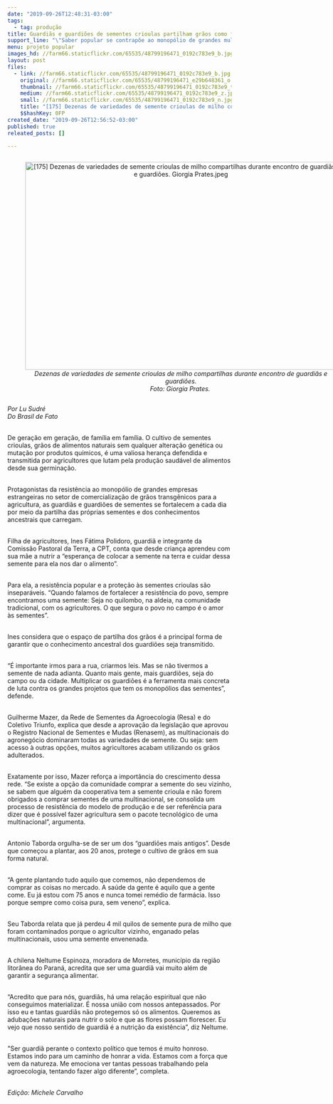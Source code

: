 ```yaml
---
date: "2019-09-26T12:48:31-03:00"
tags:
  - tag: produção
title: Guardiãs e guardiões de sementes crioulas partilham grãos como forma de resistência
support_line: "\"Saber popular se contrapõe ao monopólio de grandes multinacionais\", afirma produtor"
menu: projeto popular
images_hd: //farm66.staticflickr.com/65535/48799196471_0192c783e9_b.jpg
layout: post
files:
  - link: //farm66.staticflickr.com/65535/48799196471_0192c783e9_b.jpg
    original: //farm66.staticflickr.com/65535/48799196471_e29b648361_o.jpg
    thumbnail: //farm66.staticflickr.com/65535/48799196471_0192c783e9_t.jpg
    medium: //farm66.staticflickr.com/65535/48799196471_0192c783e9_z.jpg
    small: //farm66.staticflickr.com/65535/48799196471_0192c783e9_n.jpg
    title: "[175] Dezenas de variedades de semente crioulas de milho compartilhas durante encontro de guardiãs e guardiões. Giorgia Prates.jpeg"
    $$hashKey: 0FP
created_date: "2019-09-26T12:56:52-03:00"
published: true
releated_posts: []

---
```

<div style="text-align:center">
<figure class="image" style="display:inline-block"><img alt="[175] Dezenas de variedades de semente crioulas de milho compartilhas durante encontro de guardiãs e guardiões. Giorgia Prates.jpeg" height="467" src="//farm66.staticflickr.com/65535/48799196471_0192c783e9_b.jpg" width="700" />
<figcaption><em>Dezenas de variedades de semente crioulas de milho compartilhas durante encontro de guardi&atilde;s e guardi&otilde;es.<br />
Foto: Giorgia Prates.&nbsp;</em></figcaption>
</figure>
</div>

<p><em>Por Lu Sudr&eacute;<br />
Do Brasil de Fato</em></p>

<p><br />
De gera&ccedil;&atilde;o em gera&ccedil;&atilde;o, de fam&iacute;lia em fam&iacute;lia. O cultivo de sementes crioulas, gr&atilde;os de alimentos naturais sem qualquer altera&ccedil;&atilde;o gen&eacute;tica ou muta&ccedil;&atilde;o por produtos qu&iacute;micos, &eacute; uma valiosa heran&ccedil;a defendida e transmitida por agricultores que lutam pela produ&ccedil;&atilde;o saud&aacute;vel de alimentos desde sua germina&ccedil;&atilde;o.<br />
&nbsp;</p>

<p>Protagonistas da resist&ecirc;ncia ao monop&oacute;lio de grandes empresas estrangeiras no setor de comercializa&ccedil;&atilde;o de gr&atilde;os transg&ecirc;nicos para a agricultura, as guardi&atilde;s e guardi&otilde;es de sementes se fortalecem a cada dia por meio da partilha das pr&oacute;prias sementes e dos conhecimentos ancestrais que carregam.<br />
&nbsp;</p>

<p>Filha de agricultores, Ines F&aacute;tima Polidoro, guardi&atilde; e integrante da Comiss&atilde;o Pastoral da Terra, a CPT, conta que desde crian&ccedil;a aprendeu com sua m&atilde;e a nutrir a &ldquo;esperan&ccedil;a de colocar a semente na terra e cuidar dessa semente para ela nos dar o alimento&rdquo;.<br />
&nbsp;</p>

<p>Para ela, a resist&ecirc;ncia popular e a prote&ccedil;&atilde;o &agrave;s sementes crioulas s&atilde;o insepar&aacute;veis. &ldquo;Quando falamos de fortalecer a resist&ecirc;ncia do povo, sempre encontramos uma semente: Seja no quilombo, na aldeia, na comunidade tradicional, com os agricultores. O que segura o povo no campo &eacute; o amor &agrave;s sementes&rdquo;.<br />
&nbsp;</p>

<p>Ines considera que o espa&ccedil;o de partilha dos gr&atilde;os &eacute; a principal forma de garantir que o conhecimento ancestral dos guardi&otilde;es seja transmitido.<br />
&nbsp;</p>

<p>&ldquo;&Eacute; importante irmos para a rua, criarmos leis. Mas se n&atilde;o tivermos a semente de nada adianta. Quanto mais gente, mais guardi&otilde;es, seja do campo ou da cidade. Multiplicar os guardi&otilde;es &eacute; a ferramenta mais concreta de luta contra os grandes projetos que tem os monop&oacute;lios das sementes&rdquo;, defende.<br />
&nbsp;</p>

<p>Guilherme Mazer, da Rede de Sementes da Agroecologia (Resa) e do Coletivo Triunfo, explica que desde a aprova&ccedil;&atilde;o da legisla&ccedil;&atilde;o que aprovou o Registro Nacional de Sementes e Mudas (Renasem), as multinacionais do agroneg&oacute;cio dominaram todas as variedades de semente. Ou seja: sem acesso &agrave; outras op&ccedil;&otilde;es, muitos agricultores acabam utilizando os gr&atilde;os adulterados.<br />
&nbsp;</p>

<p>Exatamente por isso, Mazer refor&ccedil;a a import&acirc;ncia do crescimento dessa rede. &ldquo;Se existe a op&ccedil;&atilde;o da comunidade comprar a semente do seu vizinho, se sabem que algu&eacute;m da cooperativa tem a semente crioula e n&atilde;o forem obrigados a comprar sementes de uma multinacional, se consolida um processo de resist&ecirc;ncia do modelo de produ&ccedil;&atilde;o e de ser refer&ecirc;ncia para dizer que &eacute; poss&iacute;vel fazer agricultura sem o pacote tecnol&oacute;gico de uma multinacional&rdquo;, argumenta.<br />
&nbsp;</p>

<p>Antonio Taborda orgulha-se de ser um dos &ldquo;guardi&otilde;es mais antigos&rdquo;. Desde que come&ccedil;ou a plantar, aos 20 anos, protege o cultivo de gr&atilde;os em sua forma natural.<br />
&nbsp;</p>

<p>&ldquo;A gente plantando tudo aquilo que comemos, n&atilde;o dependemos de comprar as coisas no mercado. A sa&uacute;de da gente &eacute; aquilo que a gente come. Eu j&aacute; estou com 75 anos e nunca tomei rem&eacute;dio de farm&aacute;cia. Isso porque sempre como coisa pura, sem veneno&rdquo;, explica.<br />
&nbsp;</p>

<p>Seu Taborda relata que j&aacute; perdeu 4 mil quilos de semente pura de milho que foram contaminados porque o agricultor vizinho, enganado pelas multinacionais, usou uma semente envenenada.<br />
&nbsp;</p>

<p>A chilena Neltume Espinoza, moradora de Morretes, munic&iacute;pio da regi&atilde;o litor&acirc;nea do Paran&aacute;, acredita que ser uma guardi&atilde; vai muito al&eacute;m de garantir a seguran&ccedil;a alimentar.<br />
&nbsp;</p>

<p>&ldquo;Acredito que para n&oacute;s, guardi&atilde;s, h&aacute; uma rela&ccedil;&atilde;o espiritual que n&atilde;o conseguimos materializar. &Eacute; nossa uni&atilde;o com nossos antepassados. Por isso eu e tantas guardi&atilde;s n&atilde;o protegemos s&oacute; os alimentos. Queremos as aduba&ccedil;&otilde;es naturais para nutrir o solo e que as flores possam florescer. Eu vejo que nosso sentido de guardi&atilde; &eacute; a nutri&ccedil;&atilde;o da exist&ecirc;ncia&rdquo;, diz Neltume.<br />
&nbsp;</p>

<p>&quot;Ser guardi&atilde; perante o contexto pol&iacute;tico que temos &eacute; muito honroso. Estamos indo para um caminho de honrar a vida. Estamos com a for&ccedil;a que vem da natureza. Me emociona ver tantas pessoas trabalhando pela agroecologia, tentando fazer algo diferente&rdquo;, completa.</p>

<p><br />
<em>Edi&ccedil;&atilde;o: Michele Carvalho</em></p>

